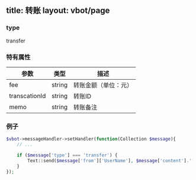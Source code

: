 title: 转账
layout: vbot/page
---
### type

transfer

### 特有属性

参数 | 类型 | 描述
--- | --- | ---
fee | string | 转账金额（单位：元）
transcationId | string | 转账ID
memo | string | 转账备注

### 例子

```php
$vbot->messageHandler->setHandler(function(Collection $message){
    // ...

    if ($message['type'] === 'transfer') {
        Text::send($message['from']['UserName'], $message['content'].' 转账金额： '.$message['fee'].' 转账流水号：'.$message['transaction_id'].' 备注：'.$message['memo']);
    }
});
```